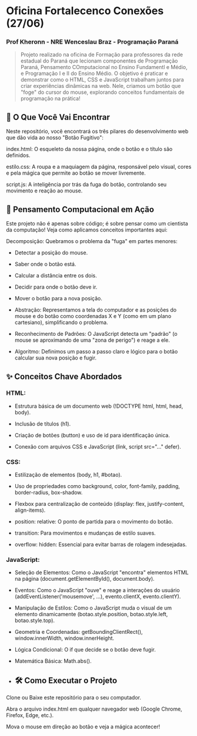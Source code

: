 # Oficina Fortalecenco Conexões (27/06)
### Prof Kheronn - NRE Wenceslau Braz - Programação Paraná

>  Projeto realizado na oficina de Formação para professores da rede estadual do Paraná que lecionam componentes de Programação Paraná, Pensamento COmputacional no Ensino Fundamentl e Médio, e Programação I e II do Ensino Médio. O objetivo é praticar e demonstrar como o HTML, CSS e JavaScript trabalham juntos para criar experiências dinâmicas na web. 
Nele, criamos um botão que "foge" do cursor do mouse, explorando conceitos fundamentais de programação na prática!

## 🚀 O Que Você Vai Encontrar
Neste repositório, você encontrará os três pilares do desenvolvimento web que dão vida ao nosso "Botão Fugitivo":

index.html: O esqueleto da nossa página, onde o botão e o título são definidos.

estilo.css: A roupa e a maquiagem da página, responsável pelo visual, cores e pela mágica que permite ao botão se mover livremente.

script.js: A inteligência por trás da fuga do botão, controlando seu movimento e reação ao mouse.

## 🧠 Pensamento Computacional em Ação
Este projeto não é apenas sobre código; é sobre pensar como um cientista da computação! Veja como aplicamos conceitos importantes aqui:

Decomposição: Quebramos o problema da "fuga" em partes menores:

- Detectar a posição do mouse.

- Saber onde o botão está.

- Calcular a distância entre os dois.

- Decidir para onde o botão deve ir.

- Mover o botão para a nova posição.

- Abstração: Representamos a tela do computador e as posições do mouse e do botão como coordenadas X e Y (como em um plano cartesiano), simplificando o problema.

- Reconhecimento de Padrões: O JavaScript detecta um "padrão" (o mouse se aproximando de uma "zona de perigo") e reage a ele.

- Algoritmo: Definimos um passo a passo claro e lógico para o botão calcular sua nova posição e fugir.


## ✨ Conceitos Chave Abordados
### HTML:

- Estrutura básica de um documento web (!DOCTYPE html, html, head, body).

- Inclusão de títulos (h1).

- Criação de botões (button) e uso de id para identificação única.

- Conexão com arquivos CSS e JavaScript (link, script src="..." defer).

### CSS:

- Estilização de elementos (body, h1, #botao).

- Uso de propriedades como background, color, font-family, padding, border-radius, box-shadow.

- Flexbox para centralização de conteúdo (display: flex, justify-content, align-items).

- position: relative: O ponto de partida para o movimento do botão.

- transition: Para movimentos e mudanças de estilo suaves.

- overflow: hidden: Essencial para evitar barras de rolagem indesejadas.

### JavaScript:

- Seleção de Elementos: Como o JavaScript "encontra" elementos HTML na página (document.getElementById(), document.body).

- Eventos: Como o JavaScript "ouve" e reage a interações do usuário (addEventListener('mousemove', ...), evento.clientX, evento.clientY).

- Manipulação de Estilos: Como o JavaScript muda o visual de um elemento dinamicamente (botao.style.position, botao.style.left, botao.style.top).

- Geometria e Coordenadas: getBoundingClientRect(), window.innerWidth, window.innerHeight.

- Lógica Condicional: O if que decide se o botão deve fugir.

- Matemática Básica: Math.abs().

- ## 🛠️ Como Executar o Projeto

Clone ou Baixe este repositório para o seu computador.

Abra o arquivo index.html em qualquer navegador web (Google Chrome, Firefox, Edge, etc.).

Mova o mouse em direção ao botão e veja a mágica acontecer!


